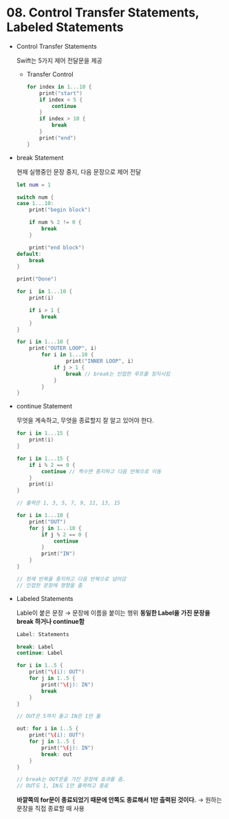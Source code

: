 # 08. Control Transfer Statements, Labeled Statements

- Control Transfer Statements

    Swift는 5가지 제어 전달문을 제공

    - Transfer Control

        ```swift
        for index in 1...10 {
            print("start")
            if index < 5 {
                continue
            }
            if index > 10 {
                break
            }
            print("end")
        }
        ```

- break Statement

    현재 실행중인 문장 중지, 다음 문장으로 제어 전달

    ```swift
    let num = 1

    switch num {
    case 1...10:
        print("begin block")

        if num % 2 != 0 {
            break
        }

        print("end block")
    default:
        break
    }

    print("Done")
    ```

    ```swift
    for i  in 1...10 {
        print(i)

        if i > 1 {
            break
        }
    }
    ```

    ```swift
    for i in 1...10 {
        print("OUTER LOOP", i)
            for i in 1...10 {
                    print("INNER LOOP", i)
                if j > 1 {
                    break // break는 인접한 루프를 정지시킴
                }			
            }
    }
    ```

- continue Statement

    무엇을 계속하고, 무엇을 종료할지 잘 알고 있어야 한다.

    ```swift
    for i in 1...15 {
        print(i)
    }

    for i in 1...15 {
        if i % 2 == 0 {
            continue // 짝수면 중지하고 다음 반복으로 이동
        }
        print(i)
    }

    // 출력은 1, 3, 5, 7, 9, 11, 13, 15
    ```

    ```swift
    for i in 1...10 {
        print("OUT")
        for j in 1...10 {
            if j % 2 == 0 {
                continue
            }
            print("IN")
        }
    }

    // 현재 반복을 중지하고 다음 반복으로 넘어감
    // 인접한 문장에 영향을 줌
    ```

- Labeled Statements

    Lable이 붙은 문장 → 문장에 이름을 붙이는 행위
    **동일한 Label을 가진 문장을 break 하거나 continue함**

    ```swift
    Label: Statements

    break: Label
    continue: Label
    ```

    ```swift
    for i in 1..5 {
        print("\(i): OUT")
        for j in 1..5 {
            print("\(j): IN")
            break
        }
    }

    // OUT은 5까지 돌고 IN은 1만 돎
    ```

    ```swift
    out: for i in 1..5 {
        print("\(i): OUT")
        for j in 1..5 {
            print("\(j): IN")
            break: out
        }
    }

    // break는 OUT문을 가진 문장에 효과를 줌.
    // OUT도 1, IN도 1만 출력하고 종료
    ```

    **바깥쪽의 for문이 종료되었기 때문에 안쪽도 종료해서 1만 출력된 것이다.**
    → 원하는 문장을 직접 종료할 때 사용